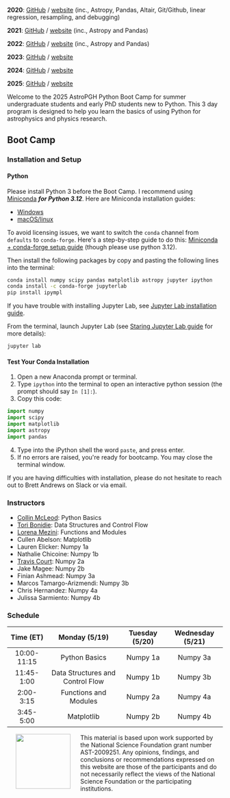 **2020**: [GitHub](https://github.com/astropgh/astropgh-boot-camp-2020) / [website](https://astropgh.github.io/astropgh-boot-camp-2020/) (inc., Astropy, Pandas, Altair, Git/Github, linear regression, resampling, and debugging)

**2021**: [GitHub](https://github.com/astropgh/python-boot-camp-2021) / [website](https://astropgh.github.io/python-boot-camp-2021/) (inc., Astropy and Pandas)

**2022**: [GitHub](https://github.com/astropgh/python-boot-camp-2022) / [website](https://astropgh.github.io/python-boot-camp-2022/) (inc., Astropy and Pandas)

**2023**: [GitHub](https://github.com/astropgh/python-boot-camp-2023) / [website](https://astropgh.github.io/python-boot-camp-2023/)

**2024**: [GitHub](https://github.com/astropgh/python-boot-camp-2024) / [website](https://astropgh.github.io/python-boot-camp-2024/)

**2025**: [GitHub](https://github.com/astropgh/python-boot-camp-2025) / [website](https://astropgh.github.io/python-boot-camp-2025/)

Welcome to the 2025 AstroPGH Python Boot Camp for summer undergraduate students and early PhD students new to Python.  This 3 day program is designed to help you learn the basics of using Python for astrophysics and physics research.


## Boot Camp
### Installation and Setup
#### Python
Please install Python 3 before the Boot Camp. I recommend using [Miniconda](https://www.anaconda.com/docs/getting-started/miniconda/main) **_for Python 3.12_**. Here are Miniconda installation guides:
- [Windows](https://www.anaconda.com/docs/getting-started/miniconda/install#windows-installation)
- [macOS/linux](https://www.anaconda.com/docs/getting-started/miniconda/install#macos-linux-installation)

To avoid licensing issues, we want to switch the `conda` channel from `defaults` to `conda-forge`. Here's a step-by-step guide to do this: [Miniconda + conda-forge setup guide](https://dev.to/kaamisan/using-miniconda-with-conda-forge-to-avoid-anaconda-licensing-issues-5hkj) (though please use python 3.12).

Then install the following packages by copy and pasting the following lines into the terminal:
```bash
conda install numpy scipy pandas matplotlib astropy jupyter ipython
conda install -c conda-forge jupyterlab
pip install ipympl
```

If you have trouble with installing Jupyter Lab, see [Jupyter Lab installation guide](https://jupyterlab.readthedocs.io/en/stable/getting_started/installation.html).

From the terminal, launch Jupyter Lab (see [Staring Jupyter Lab guide](https://jupyterlab.readthedocs.io/en/stable/getting_started/starting.html) for more details):
```bash
jupyter lab
```

#### Test Your Conda Installation

1. Open a new Anaconda prompt or terminal.
2. Type `ipython` into the terminal to open an interactive python session (the prompt should say `In [1]:`).
3. Copy this code:
```python
import numpy
import scipy
import matplotlib
import astropy
import pandas
```
4. Type into the iPython shell the word `paste`, and press enter.
5. If no errors are raised, you're ready for bootcamp. You may close the terminal window.

If you are having difficulties with installation, please do not hesitate to reach out to Brett Andrews on Slack or via email.

### Instructors
- [Collin McLeod](https://collinmcleod.github.io/): Python Basics
- [Tori Bonidie](https://toribonidie.github.io/): Data Structures and Control Flow
- [Lorena Mezini](https://lmezini.github.io/): Functions and Modules
- Cullen Abelson: Matplotlib
- Lauren Elicker: Numpy 1a
- Nathalie Chicoine: Numpy 1b
- [Travis Court](https://courtt.github.io/): Numpy 2a
- Jake Magee: Numpy 2b
- Finian Ashmead: Numpy 3a
- Marcos Tamargo-Arizmendi: Numpy 3b
- Chris Hernandez: Numpy 4a
- Julissa Sarmiento: Numpy 4b

### Schedule

| Time (ET) | Monday (5/19) | Tuesday (5/20) | Wednesday (5/21) |
|:-----:|:-----:|:-----:|:-----:|
| 10:00-11:15 | Python Basics | Numpy 1a | Numpy 3a |
| 11:45-1:00 | Data Structures and Control Flow | Numpy 1b | Numpy 3b |
| 2:00-3:15 | Functions and Modules | Numpy 2a | Numpy 4a |
| 3:45-5:00 | Matplotlib | Numpy 2b | Numpy 4b |


<a href="url"><img style="padding: 0px 20px;" src="https://github.com/astropgh/python-boot-camp-2021/blob/main/etc/NSF_4-Color_bitmap_Logo.png?raw=true" align="left" height="128" width="128"></a>

This material is based upon work supported by the National Science Foundation grant number AST-2009251. Any opinions, findings, and conclusions or recommendations expressed on this website are those of the participants and do not necessarily reflect the views of the National Science Foundation or the participating institutions.
